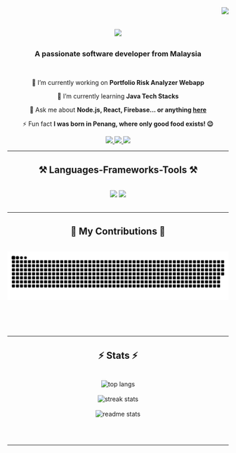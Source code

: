<img align="right" src="https://visitor-badge.laobi.icu/badge?page_id=ryzncodes.ryzncodes" />

<h1 align="center">
    <img src="https://readme-typing-svg.herokuapp.com/?font=Righteous&size=35&center=true&vCenter=true&width=500&height=70&duration=4000&lines=Hi+There!+👋;+I'm+Faiz+Kasman!;" />
</h1>

<h3 align="center">A passionate software developer from Malaysia</h3>

<br/>

<div align="center">
 
 🔭 I’m currently working on **Portfolio Risk Analyzer Webapp**
 
 🌱 I’m currently learning **Java Tech Stacks**

💬 Ask me about **Node.js, React, Firebase... or anything [here](https://github.com/ryzncodes/ryzncodes/issues)**

⚡ Fun fact **I was born in Penang, where only good food exists! 😉**

 </div>
 
<div align="center"> 
  <a href="mailto:faizkasman97@gmail.com">
    <img src="https://img.shields.io/badge/Gmail-333333?style=for-the-badge&logo=gmail&logoColor=red" />
  </a>
  <a href="https://linkedin.com/in/faizkasman" target="_blank">
    <img src="https://img.shields.io/badge/LinkedIn-0077B5?style=for-the-badge&logo=linkedin&logoColor=white" target="_blank" />
  </a>
  <a href="https://faizkasman.my" target="_blank">
     <img src="https://img.shields.io/badge/Portfolio-FF5722?style=for-the-badge&logo=todoist&logoColor=white" target="_blank" /> <!-- sqlite, safari, google-chrome are other good icon options -->
  </a>
</div>

 <hr/>
 
<h2 align="center">⚒️ Languages-Frameworks-Tools ⚒️</h2>
<br/>
<div align="center">
    <img src="https://skillicons.dev/icons?i=react,bootstrap,mui,html,css,vscode,github,figma,tailwind,git" />
    <img src="https://skillicons.dev/icons?i=nodejs,python,javascript,typescript,express,firebase,mongodbjava,nextjs,mysql" /><br>
</div>

<br/>
<hr/>

<div align="center">
  <h2>🐍 My Contributions 🐍</h2>
  <br>
  <img alt="snake eating my contributions" src="https://raw.githubusercontent.com/ryzncodes/ryzncodes/output/github-contribution-grid-snake.svg" />
  
  <br/><br/><br/>
</div>

<hr/>

<h2 align="center">⚡ Stats ⚡</h2>
<br>
<div align=center>
	<img width=325 align="center" src="https://github-readme-stats.vercel.app/api/top-langs/?username=ryzncodes&hide=HTML&langs_count=8&layout=compact&theme=react&border_radius=10&size_weight=0.5&count_weight=0.5&exclude_repo=github-readme-stats" alt="top langs" />
	<br/>
	<br/>
  <img width=390 src="https://github-readme-streak-stats-omega-two.vercel.app/?user=ryzncodes&count_private=true&theme=react&border_radius=10" alt="streak stats"/>
<br/>
	<br/>
  <img width=390 src="https://github-readme-stats.vercel.app/api?username=ryzncodes&count_private=true&show_icons=true&theme=react&rank_icon=github&border_radius=10" alt="readme stats" />
  <br/>
	
  
</div>

<br/><br/>

<hr/>

<br/>
